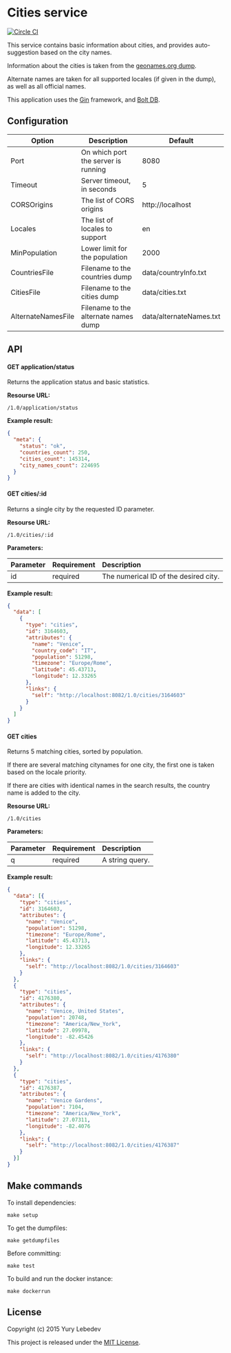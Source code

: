 # Cities service

[![Circle CI](https://circleci.com/gh/lebedev-yury/cities.svg?style=svg&circle-token=025787958f4452dd681fc6bcab3c52fe66a79598)](https://circleci.com/gh/lebedev-yury/cities)

This service contains basic information about cities, and provides
auto-suggestion based on the city names.

Information about the cities is taken from the [geonames.org dump](http://download.geonames.org/export/dump/).

Alternate names are taken for all supported locales (if given in the
dump), as well as all official names.

This application uses the [Gin](https://github.com/gin-gonic/gin) framework, and [Bolt DB](https://github.com/boltdb/bolt).

## Configuration

| Option             | Description                          | Default                 |
|--------------------|--------------------------------------|-------------------------|
| Port               | On which port the server is running  | 8080                    |
| Timeout            | Server timeout, in seconds           | 5                       |
| CORSOrigins        | The list of CORS origins             | http://localhost        |
| Locales            | The list of locales to support       | en                      |
| MinPopulation      | Lower limit for the population       | 2000                    |
| CountriesFile      | Filename to the countries dump       | data/countryInfo.txt    |
| CitiesFile         | Filename to the cities dump          | data/cities.txt         |
| AlternateNamesFile | Filename to the alternate names dump | data/alternateNames.txt |

## API

#### GET application/status

Returns the application status and basic statistics.

**Resourse URL:**

`/1.0/application/status`

**Example result:**

```json
{
  "meta": {
    "status": "ok",
    "countries_count": 250,
    "cities_count": 145314,
    "city_names_count": 224695
  }
}
```

#### GET cities/:id

Returns a single city by the requested ID parameter.

**Resourse URL:**

`/1.0/cities/:id`

**Parameters:**

| Parameter | Requirement | Description |
| :--- | :--- | :--- |
| id | required | The numerical ID of the desired city.

**Example result:**

```json
{
  "data": [
    {
      "type": "cities",
      "id": 3164603,
      "attributes": {
        "name": "Venice",
        "country_code": "IT",
        "population": 51298,
        "timezone": "Europe/Rome",
        "latitude": 45.43713,
        "longitude": 12.33265
      },
      "links": {
        "self": "http://localhost:8082/1.0/cities/3164603"
      }
    }
  ]
}
```

#### GET cities

Returns 5 matching cities, sorted by population.

If there are several matching citynames for one city, the first one is
taken based on the locale priority.

If there are cities with identical names in the search results, the
country name is added to the city.

**Resourse URL:**

`/1.0/cities`

**Parameters:**

| Parameter | Requirement | Description |
| :--- | :--- | :--- |
| q | required | A string query.

**Example result:**

```json
{
  "data": [{
    "type": "cities",
    "id": 3164603,
    "attributes": {
      "name": "Venice",
      "population": 51298,
      "timezone": "Europe/Rome",
      "latitude": 45.43713,
      "longitude": 12.33265
    },
    "links": {
      "self": "http://localhost:8082/1.0/cities/3164603"
    }
  },
  {
    "type": "cities",
    "id": 4176380,
    "attributes": {
      "name": "Venice, United States",
      "population": 20748,
      "timezone": "America/New_York",
      "latitude": 27.09978,
      "longitude": -82.45426
    },
    "links": {
      "self": "http://localhost:8082/1.0/cities/4176380"
    }
  },
  {
    "type": "cities",
    "id": 4176387,
    "attributes": {
      "name": "Venice Gardens",
      "population": 7104,
      "timezone": "America/New_York",
      "latitude": 27.07311,
      "longitude": -82.4076
    },
    "links": {
      "self": "http://localhost:8082/1.0/cities/4176387"
    }
  }]
}
```

## Make commands

To install dependencies:

```
make setup
```

To get the dumpfiles:

```
make getdumpfiles
```

Before committing:

```
make test
```

To build and run the docker instance:

```
make dockerrun
```

## License

Copyright (c) 2015 Yury Lebedev

This project is released under the [MIT License](http://www.opensource.org/licenses/MIT).
